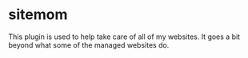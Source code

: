 sitemom
=======

This plugin is used to help take care of all of my websites.  It goes a bit beyond what some of the managed websites do.
